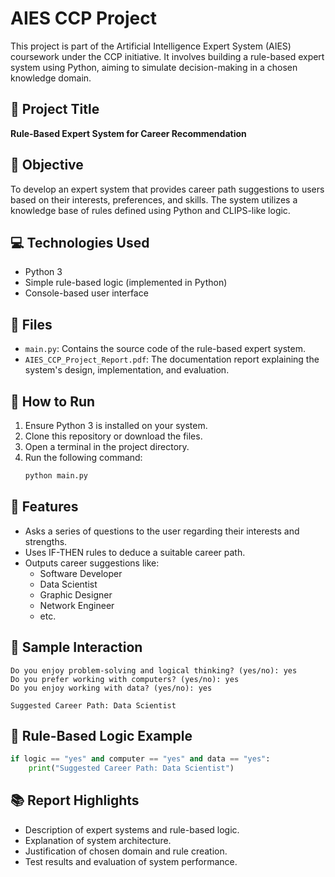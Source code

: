 
# AIES CCP Project

This project is part of the Artificial Intelligence Expert System (AIES) coursework under the CCP initiative. It involves building a rule-based expert system using Python, aiming to simulate decision-making in a chosen knowledge domain.

## 📌 Project Title
**Rule-Based Expert System for Career Recommendation**

## 🧠 Objective
To develop an expert system that provides career path suggestions to users based on their interests, preferences, and skills. The system utilizes a knowledge base of rules defined using Python and CLIPS-like logic.

## 💻 Technologies Used
- Python 3
- Simple rule-based logic (implemented in Python)
- Console-based user interface

## 📁 Files
- `main.py`: Contains the source code of the rule-based expert system.
- `AIES_CCP_Project_Report.pdf`: The documentation report explaining the system's design, implementation, and evaluation.

## 🚀 How to Run

1. Ensure Python 3 is installed on your system.
2. Clone this repository or download the files.
3. Open a terminal in the project directory.
4. Run the following command:
   ```bash
   python main.py
   ```

## 🧩 Features
- Asks a series of questions to the user regarding their interests and strengths.
- Uses IF-THEN rules to deduce a suitable career path.
- Outputs career suggestions like:
  - Software Developer
  - Data Scientist
  - Graphic Designer
  - Network Engineer
  - etc.

## 📝 Sample Interaction
```
Do you enjoy problem-solving and logical thinking? (yes/no): yes
Do you prefer working with computers? (yes/no): yes
Do you enjoy working with data? (yes/no): yes

Suggested Career Path: Data Scientist
```

## 🧠 Rule-Based Logic Example
```python
if logic == "yes" and computer == "yes" and data == "yes":
    print("Suggested Career Path: Data Scientist")
```

## 📚 Report Highlights
- Description of expert systems and rule-based logic.
- Explanation of system architecture.
- Justification of chosen domain and rule creation.
- Test results and evaluation of system performance.

